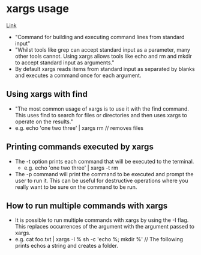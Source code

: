 # xargs usage  
[Link](https://shapeshed.com/unix-xargs/)  
* "Command for building and executing command lines from standard input"
* "Whilst tools like grep can accept standard input as a parameter, many other tools cannot. Using xargs allows tools like echo and rm and mkdir to accept standard input as arguments."
* By default xargs reads items from standard input as separated by blanks and executes a command once for each argument.
## Using xargs with find
* "The most common usage of xargs is to use it with the find command. This uses find to search for files or directories and then uses xargs to operate on the results."
* e.g. echo 'one two three' | xargs rm // removes files
## Printing commands executed by xargs
* The -t option prints each command that will be executed to the terminal. 
	* e.g. echo 'one two three' | xargs -t rm
* The -p command will print the command to be executed and prompt the user to run it. This can be useful for destructive operations where you really want to be sure on the command to be run.
## How to run multiple commands with xargs
* It is possible to run multiple commands with xargs by using the -I flag. This replaces occurrences of the argument with the argument passed to xargs. 
* e.g. cat foo.txt | xargs -I % sh -c 'echo %; mkdir %' // The following prints echos a string and creates a folder.